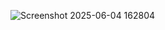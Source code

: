![Screenshot 2025-06-04 162804](https://github.com/user-attachments/assets/3d5c8a62-1cbf-4826-87e9-81a3be929c78)
